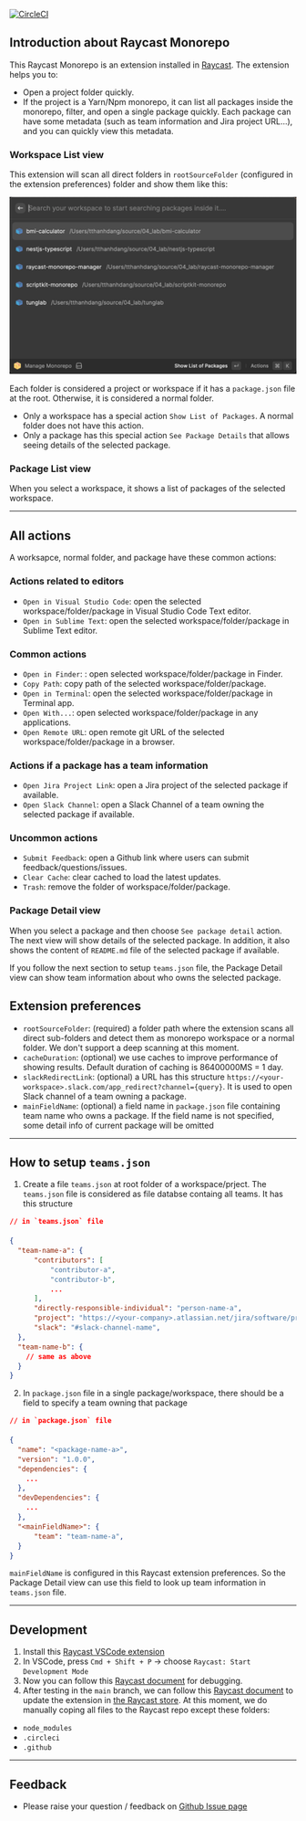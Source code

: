 [![CircleCI](https://dl.circleci.com/status-badge/img/gh/tung-dang/raycast-monorepo-manager/tree/main.svg?style=svg)](https://dl.circleci.com/status-badge/redirect/gh/tung-dang/raycast-monorepo-manager/tree/main)

## Introduction about Raycast Monorepo

This Raycast Monorepo is an extension installed in [Raycast](https://www.raycast.com/).
The extension helps you to:

- Open a project folder quickly.
- If the project is a Yarn/Npm monorepo, it can list all packages inside the monorepo, filter, and open a single package quickly. Each package can have some metadata (such as team information and Jira project URL...), and you can quickly view this metadata.

### Workspace List view

This extension will scan all direct folders in `rootSourceFolder` (configured in the extension preferences) folder and show them like this:

![Search workspace](assets/screenshot-1.png)

Each folder is considered a project or workspace if it has a `package.json` file at the root. Otherwise, it is considered a normal folder.

- Only a workspace has a special action `Show List of Packages`. A normal folder does not have this action.
- Only a package has this special action `See Package Details` that allows seeing details of the selected package.

### Package List view

When you select a workspace, it shows a list of packages of the selected workspace.

---

## All actions

A worksapce, normal folder, and package have these common actions:

### Actions related to editors

- `Open in Visual Studio Code`: open the selected workspace/folder/package in Visual Studio Code Text editor.
- `Open in Sublime Text`: open the selected workspace/folder/package in Sublime Text editor.

### Common actions

- `Open in Finder`: : open selected workspace/folder/package in Finder.
- `Copy Path`: copy path of the selected workspace/folder/package.
- `Open in Terminal`: open the selected workspace/folder/package in Terminal app.
- `Open With...`: open selected workspace/folder/package in any applications.
- `Open Remote URL`: open remote git URL of the selected workspace/folder/package in a browser.

### Actions if a package has a team information

- `Open Jira Project Link`: open a Jira project of the selected package if available.
- `Open Slack Channel`: open a Slack Channel of a team owning the selected package if available.

### Uncommon actions

- `Submit Feedback`: open a Github link where users can submit feedback/questions/issues.
- `Clear Cache`: clear cached to load the latest updates.
- `Trash`: remove the folder of workspace/folder/package.

### Package Detail view

When you select a package and then choose `See package detail` action. The next view will show details of the selected package. In addition, it also shows the content of `README.md` file of the selected package if available.

If you follow the next section to setup `teams.json` file, the Package Detail view can show team information about who owns the selected package.

## Extension preferences

- `rootSourceFolder`: (required) a folder path where the extension scans all direct sub-folders and detect them as monorepo workspace or a normal folder. We don't support a deep scanning at this moment.
- `cacheDuration`: (optional) we use caches to improve performance of showing results. Default duration of caching is 86400000MS = 1 day.
- `slackRedirectLink`: (optional) a URL has this structure `https://<your-workspace>.slack.com/app_redirect?channel={query}`. It is used to open Slack channel of a team owning a package.
- `mainFieldName`: (optional) a field name in `package.json` file containing team name who owns a package. If the field name is not specified, some detail info of current package will be omitted

---

## How to setup `teams.json`

1. Create a file `teams.json` at root folder of a workspace/prject. The `teams.json` file is considered as file databse containg all teams. It has this structure

```json
// in `teams.json` file

{
  "team-name-a": {
      "contributors": [
          "contributor-a",
          "contributor-b",
          ...
      ],
      "directly-responsible-individual": "person-name-a",
      "project": "https://<your-company>.atlassian.net/jira/software/projects/<your-project-key>/boards/<your-board-id>",
      "slack": "#slack-channel-name",
  },
  "team-name-b": {
    // same as above
  }
}
```

2. In `package.json` file in a single package/workspace, there should be a field to specify a team owning that package

```json
// in `package.json` file

{
  "name": "<package-name-a>",
  "version": "1.0.0",
  "dependencies": {
    ...
  },
  "devDependencies": {
    ...
  },
  "<mainFieldName>": {
      "team": "team-name-a",
  }
}

```

`mainFieldName` is configured in this Raycast extension preferences. So the Package Detail view can use this field to look up team information in `teams.json` file.

---

## Development

1. Install this [Raycast VSCode extension](https://marketplace.visualstudio.com/items?itemName=tonka3000.raycast)
2. In VSCode, press `Cmd + Shift + P` -> choose `Raycast: Start Development Mode`
3. Now you can follow this [Raycast document](https://developers.raycast.com/basics/debug-an-extension) for debugging.
4. After testing in the `main` branch, we can follow this [Raycast document](https://developers.raycast.com/basics/publish-an-extension) to update the extension in [the Raycast store](https://www.raycast.com/store). At this moment, we do manually coping all files to the Raycast repo except these folders:

- `node_modules`
- `.circleci`
- `.github`

---

## Feedback

- Please raise your question / feedback on [Github Issue page](https://github.com/tung-dang/raycast-monorepo-manager/issues)
